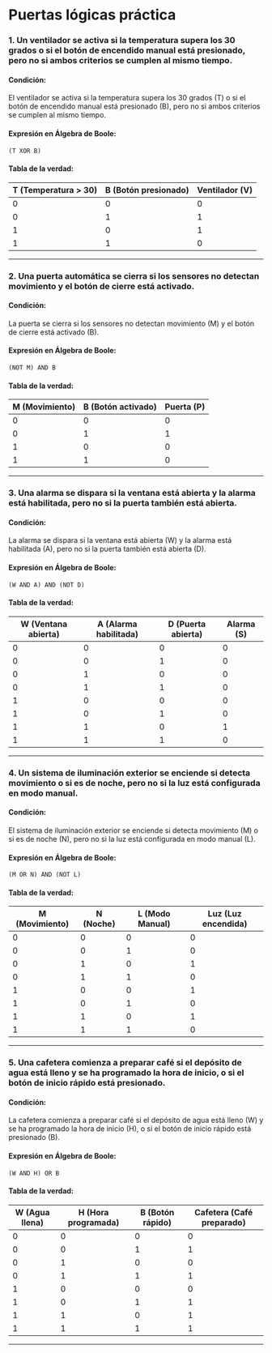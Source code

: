 # Puertas lógicas práctica

### 1. Un ventilador se activa si la temperatura supera los 30 grados o si el botón de encendido manual está presionado, pero no si ambos criterios se cumplen al mismo tiempo.
#### **Condición:**
El ventilador se activa si la temperatura supera los 30 grados (T) o si el botón de encendido manual está presionado (B), pero no si ambos criterios se cumplen al mismo tiempo.

#### **Expresión en Álgebra de Boole:**
```
(T XOR B)
```

#### **Tabla de la verdad:**
| T (Temperatura > 30) | B (Botón presionado) | Ventilador (V) |
|---|---|---|
| 0 | 0 | 0 |
| 0 | 1 | 1 |
| 1 | 0 | 1 |
| 1 | 1 | 0 |

---
### 2. Una puerta automática se cierra si los sensores no detectan movimiento y el botón de cierre está activado.
#### **Condición:**
La puerta se cierra si los sensores no detectan movimiento (M) y el botón de cierre está activado (B).

#### **Expresión en Álgebra de Boole:**
```
(NOT M) AND B
```

#### **Tabla de la verdad:**
| M (Movimiento) | B (Botón activado) | Puerta (P) |
|---|---|---|
| 0 | 0 | 0 |
| 0 | 1 | 1 |
| 1 | 0 | 0 |
| 1 | 1 | 0 |

---
### 3. Una alarma se dispara si la ventana está abierta y la alarma está habilitada, pero no si la puerta también está abierta.
#### **Condición:**
La alarma se dispara si la ventana está abierta (W) y la alarma está habilitada (A), pero no si la puerta también está abierta (D).

#### **Expresión en Álgebra de Boole:**
```
(W AND A) AND (NOT D)
```

#### **Tabla de la verdad:**
| W (Ventana abierta) | A (Alarma habilitada) | D (Puerta abierta) | Alarma (S) |
|---|---|---|---|
| 0 | 0 | 0 | 0 |
| 0 | 0 | 1 | 0 |
| 0 | 1 | 0 | 0 |
| 0 | 1 | 1 | 0 |
| 1 | 0 | 0 | 0 |
| 1 | 0 | 1 | 0 |
| 1 | 1 | 0 | 1 |
| 1 | 1 | 1 | 0 |

---
### 4. Un sistema de iluminación exterior se enciende si detecta movimiento o si es de noche, pero no si la luz está configurada en modo manual.
#### **Condición:**
El sistema de iluminación exterior se enciende si detecta movimiento (M) o si es de noche (N), pero no si la luz está configurada en modo manual (L).

#### **Expresión en Álgebra de Boole:**
```
(M OR N) AND (NOT L)
```

#### **Tabla de la verdad:**
| M (Movimiento) | N (Noche) | L (Modo Manual) | Luz (Luz encendida) |
|---|---|---|---|
| 0 | 0 | 0 | 0 |
| 0 | 0 | 1 | 0 |
| 0 | 1 | 0 | 1 |
| 0 | 1 | 1 | 0 |
| 1 | 0 | 0 | 1 |
| 1 | 0 | 1 | 0 |
| 1 | 1 | 0 | 1 |
| 1 | 1 | 1 | 0 |

---
### 5. Una cafetera comienza a preparar café si el depósito de agua está lleno y se ha programado la hora de inicio, o si el botón de inicio rápido está presionado.  
#### **Condición:**
La cafetera comienza a preparar café si el depósito de agua está lleno (W) y se ha programado la hora de inicio (H), o si el botón de inicio rápido está presionado (B).

#### **Expresión en Álgebra de Boole:**
```
(W AND H) OR B
```

#### **Tabla de la verdad:**
| W (Agua llena) | H (Hora programada) | B (Botón rápido) | Cafetera (Café preparado) |
|---|---|---|---|
| 0 | 0 | 0 | 0 |
| 0 | 0 | 1 | 1 |
| 0 | 1 | 0 | 0 |
| 0 | 1 | 1 | 1 |
| 1 | 0 | 0 | 0 |
| 1 | 0 | 1 | 1 |
| 1 | 1 | 0 | 1 |
| 1 | 1 | 1 | 1 |

---
